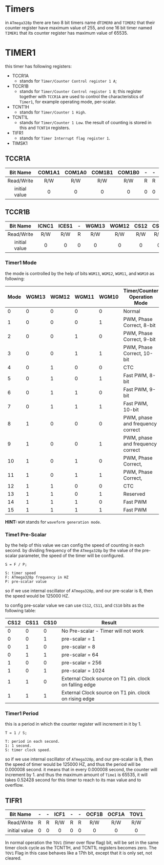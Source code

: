 # Timers

in `ATmega328p` there are two 8 bit timers name d`TIMER0` and `TIMER2` that their counter register have maximum value of 255, and one 16 bit timer named `TIMER1` that its counter register has maximum value of 65535.



# TIMER1

this timer has following registers:

- TCCR1A
  - stands for `Timer/Counter Control register 1 A`;
- TCCR1B
  - stands for `Timer/Counter Control register 1 B`; this register together with `TCCR1A` are used to control the characteristics of `Timer1`, for example operating mode, per-scalar.  
- TCNT1H
  - stands for `Timer/Counter 1 High`.
- TCNT1L
  - stands for `Timer/Counter 1 Low`. the result of counting is stored in this and `TCNT1H` registers.
- TIFR1
  - stands for `Timer Interrupt flag register 1`.
- TIMSK1



## TCCR1A

|   Bit Name    | COM1A1 | COM1A0 | COM1B1 | COM1B0 |  -   |  -   | WGM11 | WGM10 |
| :-----------: | :----: | :----: | :----: | :----: | :--: | :--: | :---: | :---: |
|  Read/Write   |  R/W   |  R/W   |  R/W   |  R/W   |  R   |  R   |  R/W  |  R/W  |
| initial value |   0    |   0    |   0    |   0    |  0   |  0   |   0   |   0   |



## TCCR1B

|   Bit Name    | ICNC1 | ICES1 |  -   | WGM13 | WGM12 | CS12 | CS11 | CS10 |
| :-----------: | :---: | :---: | :--: | :---: | :---: | :--: | :--: | :--: |
|  Read/Write   |  R/W  |  R/W  |  R   |  R/W  |  R/W  | R/W  | R/W  | R/W  |
| initial value |   0   |   0   |  0   |   0   |   0   |  0   |  0   |  0   |



### Timer1 Mode

the mode is controlled by the help of bits `WGM13`, `WGM12`, `WGM11`, and `WGM10` as following:



| Mode | WGM13 | WGM12 | WGM11 | WGM10 | Timer/Counter Operation Mode     |
| ---- | ----- | ----- | ----- | ----- | -------------------------------- |
| 0    | 0     | 0     | 0     | 0     | Normal                           |
| 1    | 0     | 0     | 0     | 1     | PWM, Phase Correct, 8-bit        |
| 2    | 0     | 0     | 1     | 0     | PWM, Phase Correct, 9-bit        |
| 3    | 0     | 0     | 1     | 1     | PWM, Phase Correct, 10-bit       |
| 4    | 0     | 1     | 0     | 0     | CTC                              |
| 5    | 0     | 1     | 0     | 1     | Fast PWM, 8-bit                  |
| 6    | 0     | 1     | 1     | 0     | Fast PWM, 9-bit                  |
| 7    | 0     | 1     | 1     | 1     | Fast PWM, 10-bit                 |
| 8    | 1     | 0     | 0     | 0     | PWM, phase and frequency correct |
| 9    | 1     | 0     | 0     | 1     | PWM, phase and frequency correct |
| 10   | 1     | 0     | 1     | 0     | PWM, Phase Correct,              |
| 11   | 1     | 0     | 1     | 1     | PWM, Phase Correct,              |
| 12   | 1     | 1     | 0     | 0     | CTC                              |
| 13   | 1     | 1     | 0     | 1     | Reserved                         |
| 14   | 1     | 1     | 1     | 0     | Fast PWM                         |
| 15   | 1     | 1     | 1     | 1     | Fast PWM                         |



**HINT:** `WGM` stands for `waveform generation mode`.



### Time1 Pre-Scalar

by the help of this value  we can config the speed of counting in each second. by dividing frequency of the `ATmega328p` by the value of the pre-scalar parameter, the speed of the timer will be configured.

```
S = F / P;

S: timer speed
F: ATmega328p frequency in HZ
P: pre-scalar value 
```

 

so if we use internal oscillator of `ATmega328p`, and our pre-scalar is 8, then the speed would be  125000 HZ.



to config pre-scalar value we can use `CS12`, `CS11`, and `CS10` bits as the following table:

| CS12 | CS11 | CS10 | Result                                                 |
| ---- | ---- | ---- | ------------------------------------------------------ |
| 0    | 0    | 0    | No Pre-scalar - Timer will not work                    |
| 0    | 0    | 1    | pre-scalar = 1                                         |
| 0    | 1    | 0    | pre-scalar = 8                                         |
| 0    | 1    | 1    | pre-scalar = 64                                        |
| 1    | 0    | 0    | pre-scalar = 256                                       |
| 1    | 0    | 1    | pre-scalar = 1024                                      |
| 1    | 1    | 0    | External Clock source on T1 pin. clock on falling edge |
| 1    | 1    | 1    | External Clock source on T1 pin. clock on rising edge  |

  

### Timer1 Period

this is a period in which the counter register will increment in it by 1.

```
T = 1 / S;

T: period in each second.
1: 1 second.
S: timer clock speed.
```



so if we use internal oscillator of `ATmega328p`, and our pre-scalar is 8, then the speed of timer would be  125000 HZ, and thus the period will be 0.000008 second. it means that in every 0.000008 second, the counter will increment by 1. and thus the maximum amount of `Time1` is 65535, it will takes 0.52428 second for this timer to reach to its max value and to overflow.



## TIFR1

|   Bit Name    |  -   |  -   | ICF1 |  -   |  -   | OCF1B | OCF1A | TOV1 |
| :-----------: | :--: | :--: | :--: | :--: | :--: | :---: | :---: | :--: |
|  Read/Write   |  R   |  R   | R/W  |  R   |  R   |  R/W  |  R/W  | R/W  |
| initial value |  0   |  0   |  0   |  0   |  0   |   0   |   0   |  0   |

In normal operation the `TOV1` (timer over flow flag) bit, will be set in the same timer clock cycle as the TCNT1H, and TCNT1L registers becomes zero. The `TOV1` Flag in this case behaves like a 17th bit, except that it is only set, not cleared.



